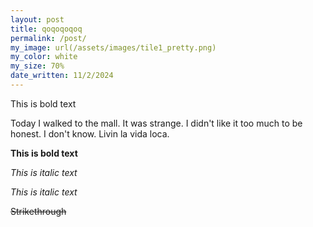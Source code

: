 ```yaml
---
layout: post
title: qoqoqoqoq
permalink: /post/
my_image: url(/assets/images/tile1_pretty.png)
my_color: white
my_size: 70%
date_written: 11/2/2024
---
```


This is bold text

Today I walked to the mall. It was strange. I didn't like it too much to be honest. I don't know. Livin la vida loca.

__This is bold text__

*This is italic text*

_This is italic text_

~~Strikethrough~~
